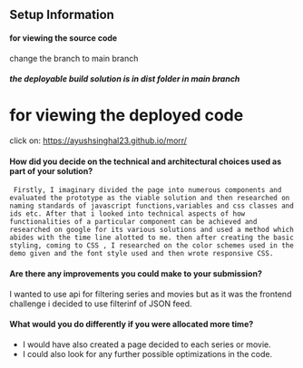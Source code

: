 ## Setup Information
#### for viewing the source code 
change the branch to main branch 

##### the deployable build solution is in dist folder in main branch

# for viewing the deployed code
 
click on: https://ayushsinghal23.github.io/morr/

#### How did you decide on the technical and architectural choices used as part of your solution?
     Firstly, I imaginary divided the page into numerous components and evaluated the prototype as the viable solution and then researched on naming standards of javascript functions,variables and css classes and ids etc. After that i looked into technical aspects of how functionalities of a particular component can be achieved and researched on google for its various solutions and used a method which abides with the time line alotted to me. then after creating the basic styling, coming to CSS , I researched on the color schemes used in the demo given and the font style used and then wrote responsive CSS.


#### Are there any improvements you could make to your submission?

 I wanted to use api for filtering series and movies but as it was the frontend challenge i decided to use filterinf of JSON feed.


#### What would you do differently if you were allocated more time?
  
  - I would have also created a page decided to each series or movie.
  - I could also look for any further possible optimizations in the code.
